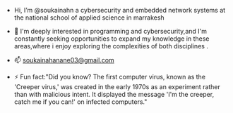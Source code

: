 -  Hi, I’m @soukainahn a cybersecurity and embedded network systems at the national school of applied science in marrakesh 
- 🌱 I'm deeply interested in programming and cybersecurity,and I'm constantly seeking opportunities to expand my knowledge in these areas,where i enjoy exploring the complexities of both disciplines .

- 📫 soukainahanane03@gmail.com

- ⚡ Fun fact:"Did you know? The first computer virus, known as the 'Creeper virus,' was created in the early 1970s as an experiment rather than with malicious intent. It displayed the message 'I'm the creeper, catch me if you can!' on infected computers."

<!---
soukainahn/soukainahn is a ✨ special ✨ repository because its README.md (this file) appears on your GitHub profile.
You can click the Preview link to take a look at your changes.
--->
